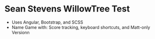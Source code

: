 # Sean Stevens WillowTree Test

* Uses Angular, Bootstrap, and SCSS
* Name Game with: Score tracking, keyboard shortcuts, and Matt-only Versionn
